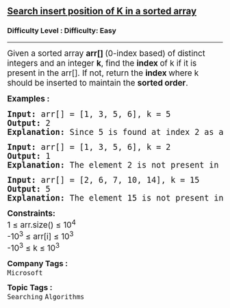 <h2><a href="https://www.geeksforgeeks.org/problems/search-insert-position-of-k-in-a-sorted-array/1">Search insert position of K in a sorted array</a></h2><h3>Difficulty Level : Difficulty: Easy</h3><hr><div class="problems_problem_content__Xm_eO"><p><span style="font-size: 18.6667px;">Given a sorted array <strong>arr[]&nbsp;</strong>(0-index based) of distinct integers and an integer </span><strong style="font-size: 18.6667px;">k</strong><span style="font-size: 18.6667px;">, find the </span><strong style="font-size: 18.6667px;">index </strong><span style="font-size: 18.6667px;">of k if it is present in the arr[]. If not, return the </span><strong style="font-size: 18.6667px;">index </strong><span style="font-size: 18.6667px;">where k should be inserted to maintain the </span><strong style="font-size: 18.6667px;">sorted order</strong><span style="font-size: 18.6667px;">.</span></p>
<p><span style="font-size: 14pt;"><strong>Examples :</strong></span></p>
<pre><span style="font-size: 14pt;"><strong>Input: </strong>arr[] = [1, 3, 5, 6], k = 5<strong>
Output: </strong>2<strong>
Explanation: </strong>Since 5 is found at index 2 as arr[2] = 5, the output is 2.</span></pre>
<pre><span style="font-size: 14pt;"><strong>Input: </strong>arr[] = [1, 3, 5, 6], k = 2<strong>
Output: </strong>1<strong>
Explanation: </strong>The element 2 is not present in the array, but inserting it at index 1 will maintain the sorted order.</span></pre>
<pre><span style="font-size: 14pt;"><strong>Input:</strong> arr[] = [2, 6, 7, 10, 14], k = 15</span><br><span style="font-size: 14pt;"><strong>Output:</strong> 5</span><br><span style="font-size: 14pt;"><strong>Explanation:</strong> The element 15 is not present in the array, but inserting it after index 4 will maintain the sorted order.</span></pre>
<p><span style="font-size: 14pt;"><strong>Constraints:<br></strong>1 ≤ arr.size() ≤ 10<sup>4</sup><br>-10<sup>3</sup> ≤ arr[i] ≤ 10<sup>3</sup><br>-10<sup>3</sup>&nbsp;≤ k ≤ 10<sup>3</sup></span></p></div><p><span style=font-size:18px><strong>Company Tags : </strong><br><code>Microsoft</code>&nbsp;<br><p><span style=font-size:18px><strong>Topic Tags : </strong><br><code>Searching</code>&nbsp;<code>Algorithms</code>&nbsp;